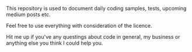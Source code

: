 This repository is used to document daily coding samples, tests, upcoming medium posts etc.

Feel free to use everything with consideration of the licence.

Hit me up if you've any questings about code in general, my business or anything else you think I could help you.

